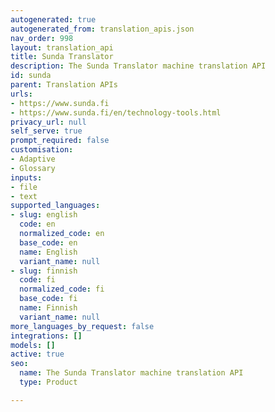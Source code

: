 ```yaml
---
autogenerated: true
autogenerated_from: translation_apis.json
nav_order: 998
layout: translation_api
title: Sunda Translator
description: The Sunda Translator machine translation API
id: sunda
parent: Translation APIs
urls:
- https://www.sunda.fi
- https://www.sunda.fi/en/technology-tools.html
privacy_url: null
self_serve: true
prompt_required: false
customisation:
- Adaptive
- Glossary
inputs:
- file
- text
supported_languages:
- slug: english
  code: en
  normalized_code: en
  base_code: en
  name: English
  variant_name: null
- slug: finnish
  code: fi
  normalized_code: fi
  base_code: fi
  name: Finnish
  variant_name: null
more_languages_by_request: false
integrations: []
models: []
active: true
seo:
  name: The Sunda Translator machine translation API
  type: Product

---
```


